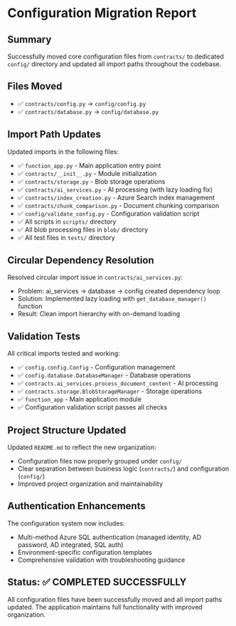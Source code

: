 # Configuration Migration Report

## Summary
Successfully moved core configuration files from `contracts/` to dedicated `config/` directory and updated all import paths throughout the codebase.

## Files Moved
- ✅ `contracts/config.py` → `config/config.py`
- ✅ `contracts/database.py` → `config/database.py`

## Import Path Updates
Updated imports in the following files:
- ✅ `function_app.py` - Main application entry point
- ✅ `contracts/__init__.py` - Module initialization
- ✅ `contracts/storage.py` - Blob storage operations
- ✅ `contracts/ai_services.py` - AI processing (with lazy loading fix)
- ✅ `contracts/index_creation.py` - Azure Search index management
- ✅ `contracts/chunk_comparison.py` - Document chunking comparison
- ✅ `config/validate_config.py` - Configuration validation script
- ✅ All scripts in `scripts/` directory
- ✅ All blob processing files in `blob/` directory
- ✅ All test files in `tests/` directory

## Circular Dependency Resolution
Resolved circular import issue in `contracts/ai_services.py`:
- Problem: ai_services → database → config created dependency loop
- Solution: Implemented lazy loading with `get_database_manager()` function
- Result: Clean import hierarchy with on-demand loading

## Validation Tests
All critical imports tested and working:
- ✅ `config.config.Config` - Configuration management
- ✅ `config.database.DatabaseManager` - Database operations
- ✅ `contracts.ai_services.process_document_content` - AI processing
- ✅ `contracts.storage.BlobStorageManager` - Storage operations
- ✅ `function_app` - Main application module
- ✅ Configuration validation script passes all checks

## Project Structure Updated
Updated `README.md` to reflect the new organization:
- Configuration files now properly grouped under `config/`
- Clear separation between business logic (`contracts/`) and configuration (`config/`)
- Improved project organization and maintainability

## Authentication Enhancements
The configuration system now includes:
- Multi-method Azure SQL authentication (managed identity, AD password, AD integrated, SQL auth)
- Environment-specific configuration templates
- Comprehensive validation with troubleshooting guidance

## Status: ✅ COMPLETED SUCCESSFULLY
All configuration files have been successfully moved and all import paths updated. The application maintains full functionality with improved organization.
